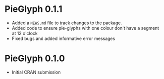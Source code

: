 # PieGlyph 0.1.1

* Added a `NEWS.md` file to track changes to the package.
* Added code to ensure pie-glyphs with one colour don't have a segment at 12 o'clock
* Fixed bugs and added informative error messages

# PieGlyph 0.1.0

* Initial CRAN submission
